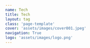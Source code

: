 ```yaml
---
name: Tech
title: Tech
layout: tag
class: 'page-template'
cover: 'assets/images/cover001.jpeg'
navigation: True
logo: 'assets/images/logo.png'
---
```


